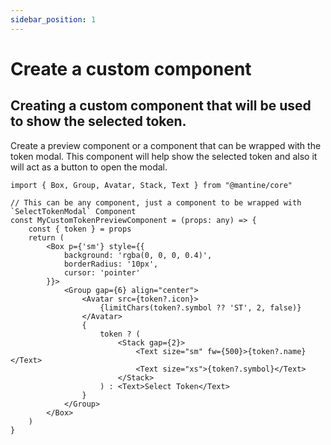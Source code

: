 ```yaml
---
sidebar_position: 1
---
```


# Create a custom component
## Creating a custom component that will be used to show the selected token.

Create a preview component or a component that can be wrapped with the token modal. This component will help show the selected token and also it will act as a button to open the modal.

```tsx
import { Box, Group, Avatar, Stack, Text } from "@mantine/core"

// This can be any component, just a component to be wrapped with `SelectTokenModal` Component
const MyCustomTokenPreviewComponent = (props: any) => {
    const { token } = props
    return (
        <Box p={'sm'} style={{
            background: 'rgba(0, 0, 0, 0.4)',
            borderRadius: '10px',
            cursor: 'pointer'
        }}>
            <Group gap={6} align="center">
                <Avatar src={token?.icon}>
                    {limitChars(token?.symbol ?? 'ST', 2, false)}
                </Avatar>
                {
                    token ? (
                        <Stack gap={2}>
                            <Text size="sm" fw={500}>{token?.name}</Text>
                            <Text size="xs">{token?.symbol}</Text>
                        </Stack>
                    ) : <Text>Select Token</Text>
                }
            </Group>
        </Box>
    )
}
```